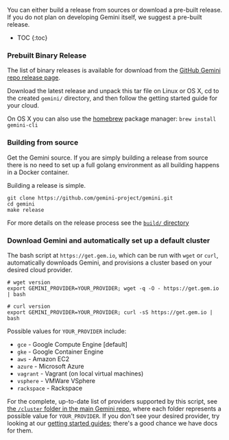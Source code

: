 ---
---

You can either build a release from sources or download a pre-built release.  If you do not plan on developing Gemini itself, we suggest a pre-built release. 

* TOC
{:toc}

### Prebuilt Binary Release

The list of binary releases is available for download from the [GitHub Gemini repo release page](https://github.com/gemini-project/gemini/releases).

Download the latest release and unpack this tar file on Linux or OS X, cd to the created `gemini/` directory, and then follow the getting started guide for your cloud.

On OS X you can also use the [homebrew](http://brew.sh/) package manager: `brew install gemini-cli`

### Building from source

Get the Gemini source.  If you are simply building a release from source there is no need to set up a full golang environment as all building happens in a Docker container.

Building a release is simple.

```shell
git clone https://github.com/gemini-project/gemini.git
cd gemini
make release
```

For more details on the release process see the [`build/` directory](http://releases.gem.io/{{page.githubbranch}}/build/)

### Download Gemini and automatically set up a default cluster

The bash script at `https://get.gem.io`, which can be run with `wget` or `curl`, automatically downloads Gemini, and provisions a cluster based on your desired cloud provider.

```shell
# wget version
export GEMINI_PROVIDER=YOUR_PROVIDER; wget -q -O - https://get.gem.io | bash

# curl version
export GEMINI_PROVIDER=YOUR_PROVIDER; curl -sS https://get.gem.io | bash
```

Possible values for `YOUR_PROVIDER` include:

* `gce` - Google Compute Engine [default]
* `gke` - Google Container Engine
* `aws` - Amazon EC2
* `azure` - Microsoft Azure
* `vagrant` - Vagrant (on local virtual machines)
* `vsphere` - VMWare VSphere
* `rackspace` - Rackspace

For the complete, up-to-date list of providers supported by this script, see [the `/cluster` folder in the main Gemini repo](https://github.com/gemini-project/gemini/tree/{{page.githubbranch}}/cluster), where each folder represents a possible value for `YOUR_PROVIDER`. If you don't see your desired provider, try looking at our [getting started guides](/docs/getting-started-guides); there's a good chance we have docs for them.
